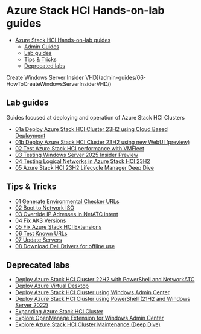 # Azure Stack HCI Hands-on-lab guides

<!-- TOC -->

- [Azure Stack HCI Hands-on-lab guides](#azure-stack-hci-hands-on-lab-guides)
    - [Admin Guides](#admin-guides)
    - [Lab guides](#lab-guides)
    - [Tips & Tricks](#tips--tricks)
    - [Deprecated labs](#deprecated-labs)

<!-- /TOC -->Create Windows Server Insider VHD](admin-guides/06-HowToCreateWindowsServerInsiderVHD/)

## Lab guides

Guides focused at deploying and operation of Azure Stack HCI Clusters

* [01a Deploy Azure Stack HCI Cluster 23H2 using Cloud Based Deployment](lab-guides/01a-DeployAzureStackHCICluster-CloudBasedDeployment/)
* [01b Deploy Azure Stack HCI Cluster 23H2 using new WebUI (preview)](lab-guides/01b-DeployAzureStackHCICluster-WebUI/)
* [02 Test Azure Stack HCI performance with VMFleet](lab-guides/02-TestPerformanceWithVMFleet/)
* [03 Testing Windows Server 2025 Insider Preview](lab-guides/03-TestingWindowsServerInsider/)
* [04 Testing Logical Networks in Azure Stack HCI 23H2](lab-guides/04-TestingLogicalNetworks/)
* [05 Azure Stack HCI 23H2 Lifecycle Manager Deep Dive](lab-guides/05-LifecycleManagerDeepDive/)

## Tips & Tricks

* [01 Generate Environmental Checker URLs](tips&tricks/01-EnvironmentalCheckerURLs/)
* [02 Boot to Network ISO](tips&tricks/02-BootToNetworkISO/)
* [03 Override IP Adresses in NetATC intent](tips&tricks/03-OverrideIPAddressesinNetATCIntent/)
* [04 Fix AKS Versions](tips&tricks/04-FixAKSVersions/)
* [05 Fix Azure Stack HCI Extensions](tips&tricks/05-FixExtensions/)
* [06 Test Known URLs](tips&tricks/06-TestKnownURLs/)
* [07 Update Servers](tips&tricks/07-UpdateServers/)
* [08 Download Dell Drivers for offline use](tips&tricks/08-DellSystemUpdateOffline/)

## Deprecated labs

* [Deploy Azure Stack HCI Cluster 22H2 with PowerShell and NetworkATC](deprecated/DeployAzureStackHCICluster22H2-PowerShell-NetATC/)
* [Deploy Azure Virtual Desktop](deprecated/DeployAVDonAzureStackHCI/)
* [Deploy Azure Stack HCI Cluster using Windows Admin Center](deprecated/DeployAzureStackHCICluster-WAC/)
* [Deploy Azure Stack HCI Cluster using PowerShell (21H2 and Windows Server 2022)](deprecated/DeployAzureStackHCICluster21H2-PowerShell/)
* [Expanding Azure Stack HCI Cluster](deprecated/ExpandingAzureStackHCICluster/)
* [Explore OpenManage Extension for Windows Admin Center](deprecated/OpenManageExtensionForWAC/)
* [Explore Azure Stack HCI Cluster Maintenance (Deep Dive)](deprecated/AzSHCIClusterMaintenanceDeepDive/)
